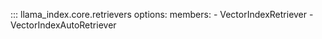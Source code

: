 ::: llama_index.core.retrievers
options:
members: - VectorIndexRetriever - VectorIndexAutoRetriever
